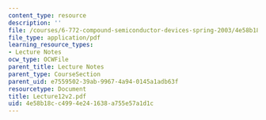 ```yaml
---
content_type: resource
description: ''
file: /courses/6-772-compound-semiconductor-devices-spring-2003/4e58b18cc4994e241638a755e57a1d1c_Lecture12v2.pdf
file_type: application/pdf
learning_resource_types:
- Lecture Notes
ocw_type: OCWFile
parent_title: Lecture Notes
parent_type: CourseSection
parent_uid: e7559502-39ab-9967-4a94-0145a1adb63f
resourcetype: Document
title: Lecture12v2.pdf
uid: 4e58b18c-c499-4e24-1638-a755e57a1d1c
---
```

